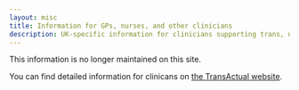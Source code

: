 ```yaml
---
layout: misc
title: Information for GPs, nurses, and other clinicians
description: UK-specific information for clinicians supporting trans, nonbinary, and gender non-conforming people
---
```


This information is no longer maintained on this site.

You can find detailed information for clinicans on [the TransActual website](https://transactual.org.uk/healthcare-professionals/).